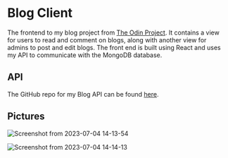 <h1>Blog Client</h1>
The frontend to my blog project from <a href="https://www.theodinproject.com">The Odin Project</a>. It contains a view for users to read and comment on blogs, along with another view for admins to post and edit blogs. The front end is built using React and uses my API to communicate with the MongoDB database.

<h2>API</h2>
The GitHub repo for my Blog API can be found <a href="https://github.com/DonnieAndMooie/blog-api">here</a>.

<h2>Pictures</h2>

![Screenshot from 2023-07-04 14-13-54](https://github.com/DonnieAndMooie/blog-client/assets/77330969/1738ef10-3918-447b-a79f-9f0178423672)

![Screenshot from 2023-07-04 14-14-13](https://github.com/DonnieAndMooie/blog-client/assets/77330969/f9e59e54-a13a-464c-84e3-80b9beea98db)
